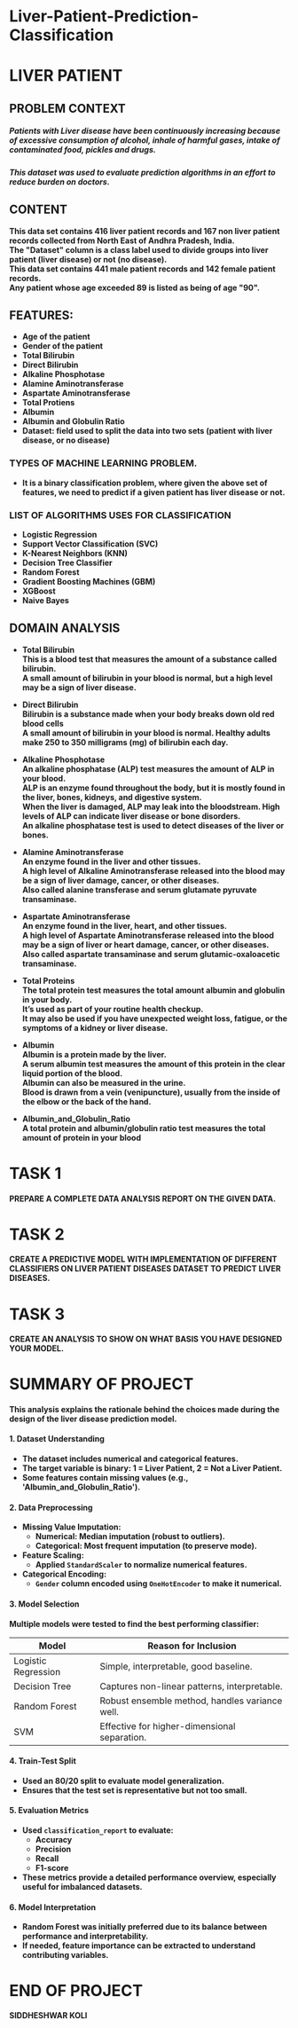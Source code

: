 # Liver-Patient-Prediction-Classification

# LIVER PATIENT

## <b>PROBLEM CONTEXT
##### <b>Patients with Liver disease have been continuously increasing because of excessive consumption of alcohol, inhale of harmful gases, intake of contaminated food, pickles and drugs.

##### <b>This dataset was used to evaluate prediction algorithms in an effort to reduce burden on doctors.

## <b>CONTENT
<b>This data set contains 416 liver patient records and 167 non liver patient records collected from North East of Andhra Pradesh, India.<br>
<b>The "Dataset" column is a class label used to divide groups into liver patient (liver disease) or not (no disease).<br>
<b>This data set contains 441 male patient records and 142 female patient records.<br>
<b>Any patient whose age exceeded 89 is listed as being of age "90".<br>

## <b>FEATURES:
<b>
    
- Age of the patient
- Gender of the patient
- Total Bilirubin
- Direct Bilirubin
- Alkaline Phosphotase
- Alamine Aminotransferase
- Aspartate Aminotransferase
- Total Protiens
- Albumin
- Albumin and Globulin Ratio
- Dataset: field used to split the data into two sets (patient with liver disease, or no disease)

### <b>TYPES OF MACHINE LEARNING PROBLEM.
- <b>It is a binary classification problem, where given the above set of features, we need to predict if a given patient has liver disease or not.<br>
### <b>LIST OF ALGORITHMS USES FOR CLASSIFICATION
<b>
    
- Logistic Regression
- Support Vector Classification (SVC)
- K-Nearest Neighbors (KNN)
- Decision Tree Classifier
- Random Forest
- Gradient Boosting Machines (GBM)
- XGBoost
- Naive Bayes


## <b>DOMAIN ANALYSIS


- <b>Total Bilirubin</b><br>
This is a blood test that measures the amount of a substance called bilirubin.<br>
A small amount of bilirubin in your blood is normal, but a high level may be a sign of liver disease.<br>

- <b>Direct Bilirubin</b><br>
Bilirubin is a substance made when your body breaks down old red blood cells<br>
A small amount of bilirubin in your blood is normal. Healthy adults make 250 to 350 milligrams (mg) of bilirubin each day.<br>

- <b>Alkaline Phosphotase</b><br>
An alkaline phosphatase (ALP) test measures the amount of ALP in your blood.<br>
ALP is an enzyme found throughout the body, but it is mostly found in the liver, bones, kidneys, and digestive system.<br>
When the liver is damaged, ALP may leak into the bloodstream. High levels of ALP can indicate liver disease or bone disorders.<br>
An alkaline phosphatase test is used to detect diseases of the liver or bones.<br>

- <b>Alamine Aminotransferase</b><br>
An enzyme found in the liver and other tissues.<br>
A high level of Alkaline Aminotransferase released into the blood may be a sign of liver damage, cancer, or other diseases.<br>
Also called alanine transferase and serum glutamate pyruvate transaminase.<br>

- <b>Aspartate Aminotransferase</b><br>
An enzyme found in the liver, heart, and other tissues.<br>
A high level of Aspartate Aminotransferase released into the blood may be a sign of liver or heart damage, cancer, or other diseases.<br>
Also called aspartate transaminase and serum glutamic-oxaloacetic transaminase.<br>

- <b>Total Proteins</b><br>
The total protein test measures the total amount albumin and globulin in your body.<br>
It’s used as part of your routine health checkup.<br>
It may also be used if you have unexpected weight loss, fatigue, or the symptoms of a kidney or liver disease.<br>

- <b>Albumin</b><br>
Albumin is a protein made by the liver.<br>
A serum albumin test measures the amount of this protein in the clear liquid portion of the blood.<br>
Albumin can also be measured in the urine.<br>
Blood is drawn from a vein (venipuncture), usually from the inside of the elbow or the back of the hand.<br>

- <b>Albumin_and_Globulin_Ratio</b><br>
A total protein and albumin/globulin ratio test measures the total amount of protein in your blood

# <b>TASK 1
#### <b>PREPARE A COMPLETE DATA ANALYSIS REPORT ON THE GIVEN DATA.

# <b>TASK 2
#### <b>CREATE A PREDICTIVE MODEL WITH IMPLEMENTATION OF DIFFERENT CLASSIFIERS ON LIVER PATIENT DISEASES DATASET TO PREDICT LIVER DISEASES.

# <b>TASK 3
#### <b>CREATE AN ANALYSIS TO SHOW ON WHAT BASIS YOU HAVE DESIGNED  YOUR MODEL.

# <b>SUMMARY OF PROJECT

#### <b> This analysis explains the rationale behind the choices made during the design of the liver disease prediction model.

#### <b> 1. Dataset Understanding
- The dataset includes **numerical** and **categorical** features.
- The target variable is binary: **1 = Liver Patient**, **2 = Not a Liver Patient**.
- Some features contain **missing values** (e.g., 'Albumin_and_Globulin_Ratio').

#### <b> 2. Data Preprocessing
- **Missing Value Imputation**:
  - Numerical: Median imputation (robust to outliers).
  - Categorical: Most frequent imputation (to preserve mode).
- **Feature Scaling**:
  - Applied `StandardScaler` to normalize numerical features.
- **Categorical Encoding**:
  - `Gender` column encoded using `OneHotEncoder` to make it numerical.

#### <b> 3. Model Selection
Multiple models were tested to find the best performing classifier:

| Model               | Reason for Inclusion                                  |
|---------------------|--------------------------------------------------------|
| Logistic Regression | Simple, interpretable, good baseline.                 |
| Decision Tree       | Captures non-linear patterns, interpretable.          |
| Random Forest       | Robust ensemble method, handles variance well.        |
| SVM                 | Effective for higher-dimensional separation.          |

#### <b>4. Train-Test Split
- Used an **80/20 split** to evaluate model generalization.
- Ensures that the test set is representative but not too small.

#### <b> 5. Evaluation Metrics
- Used `classification_report` to evaluate:
  - **Accuracy**
  - **Precision**
  - **Recall**
  - **F1-score**
- These metrics provide a detailed performance overview, especially useful for imbalanced datasets.

#### <b> 6. Model Interpretation
- Random Forest was initially preferred due to its balance between performance and interpretability.
- If needed, feature importance can be extracted to understand contributing variables.

# <b>END OF PROJECT
<b>SIDDHESHWAR KOLI

